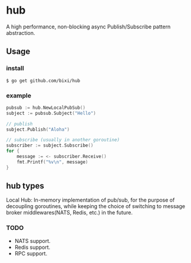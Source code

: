 # hub
A high performance, non-blocking async Publish/Subscribe pattern abstraction.

## Usage
### install
```shell
$ go get github.com/bixi/hub
```

### example
```go
pubsub := hub.NewLocalPubSub()
subject := pubsub.Subject("Hello")

// publish
subject.Publish("Aloha")

// subscribe (usually in another goroutine)
subscriber := subject.Subscribe()
for {
    message := <- subscriber.Receive()
    fmt.Printf("%v\n", message)
}
```

## hub types
Local Hub: In-memory implementation of pub/sub, for the purpose of decoupling goroutines, while keeping the choice of switching to message broker middlewares(NATS, Redis, etc.) in the future.

### TODO
* NATS support.
* Redis support.
* RPC support.